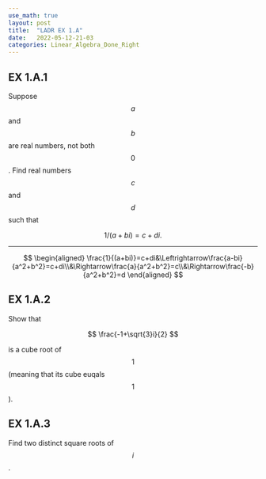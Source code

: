 ```yaml
---
use_math: true
layout: post
title:  "LADR EX 1.A"
date:   2022-05-12-21-03
categories: Linear_Algebra_Done_Right
---
```

## EX 1.A.1

Suppose $$a$$ and $$b$$ are real numbers, not both $$0$$. Find real numbers $$c$$ and $$d$$ such that

$$
1/(a+bi)=c+di.
$$

---

$$
\begin{aligned}
\frac{1}{(a+bi)}=c+di&\Leftrightarrow\frac{a-bi}{a^2+b^2}=c+di\\&\Rightarrow\frac{a}{a^2+b^2}=c\\&\Rightarrow\frac{-b}{a^2+b^2}=d
\end{aligned}
$$

## EX 1.A.2

Show that

$$
\frac{-1+\sqrt{3}i}{2}
$$

is a cube root of $$1$$ (meaning that its cube euqals $$1$$).

## EX 1.A.3

Find two distinct square roots of $$i$$.
